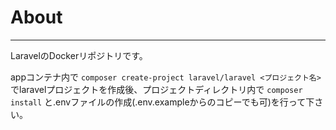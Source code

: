 # About
---
LaravelのDockerリポジトリです。

appコンテナ内で
`composer create-project laravel/laravel <プロジェクト名>`
でlaravelプロジェクトを作成後、プロジェクトディレクトリ内で
`composer install`
と.envファイルの作成(.env.exampleからのコピーでも可)を行って下さい。
